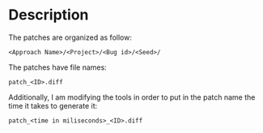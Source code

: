 # Description
The patches are organized as follow:

```
<Approach Name>/<Project>/<Bug id>/<Seed>/
```

The patches have file names:

```
patch_<ID>.diff
```

Additionally, I am modifying the tools in order to put in the patch name the time it takes to generate it:

```
patch_<time in miliseconds>_<ID>.diff
```
